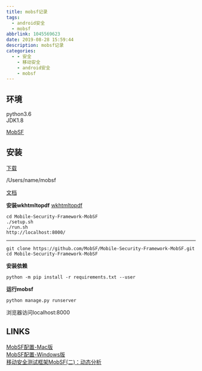 ```yaml
---
title: mobsf记录
tags:
  - android安全
  - mobsf
abbrlink: 1045569623
date: 2019-08-28 15:59:44
description: mobsf记录
categories:
  - - 安全
    - 移动安全
    - android安全
    - mobsf
---
```


## 环境

python3.6  
JDK1.8  

[MobSF](https://github.com/MobSF/Mobile-Security-Framework-MobSF)  


## 安装

[下载](https://github.com/MobSF/Mobile-Security-Framework-MobSF/releases)  

/Users/name/mobsf  

[文档](https://github.com/MobSF/Mobile-Security-Framework-MobSF/wiki/1.-Documentation)  

**安装wkhtmltopdf**
[wkhtmltopdf](https://wkhtmltopdf.org/downloads.html)  

```
cd Mobile-Security-Framework-MobSF
./setup.sh
./run.sh
http://localhost:8000/
```

---

```
git clone https://github.com/MobSF/Mobile-Security-Framework-MobSF.git
cd Mobile-Security-Framework-MobSF
```

**安装依赖**  
```
python -m pip install -r requirements.txt --user
```

**运行mobsf**
```
python manage.py runserver

```
浏览器访问localhost:8000  

## LINKS
[MobSF配置-Mac版](https://www.jianshu.com/p/6569c0dbee73)  
[MobSF配置-Windows版](https://www.jianshu.com/p/4ba4312985ee?utm_campaign)  
[移动安全测试框架MobSF(二)：动态分析](https://blog.csdn.net/u013107656/article/details/53995545)  